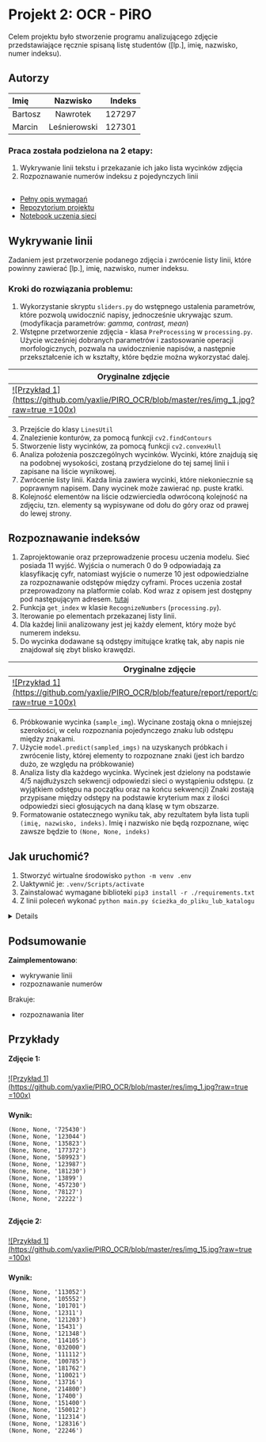 ﻿

# Projekt 2: OCR - PiRO
Celem projektu było stworzenie programu analizującego zdjęcie przedstawiające ręcznie spisaną listę studentów ([lp.], imię, nazwisko, numer indeksu).

## Autorzy

| Imię | Nazwisko | Indeks |
| :- |:-:| -:|
| Bartosz | Nawrotek |  127297 |
| Marcin | Leśnierowski |  127301 |
  

### Praca została podzielona na 2 etapy:

1. Wykrywanie linii tekstu i przekazanie ich jako lista wycinków zdjęcia
2.  Rozpoznawanie numerów indeksu z pojedynczych linii
    

  
  
## 
* [Pełny opis wymagań](http://www.cs.put.poznan.pl/bwieloch/?page_id=872)
* [Repozytorium projektu](https://github.com/yaxlie/PIRO_OCR)
* [Notebook uczenia sieci](https://colab.research.google.com/drive/1QKe86ts1JJ1cyJLusWeOX3YBmSv395I_?fbclid=IwAR3uvwK6Rw3nrfj0-j9QK46lP5JW3kZWHrAMsqUahX-0579l9KxNvz2-W6c#scrollTo=qTXRvF3uTrzU](https://colab.research.google.com/drive/1QKe86ts1JJ1cyJLusWeOX3YBmSv395I_?fbclid=IwAR3uvwK6Rw3nrfj0-j9QK46lP5JW3kZWHrAMsqUahX-0579l9KxNvz2-W6c#scrollTo=qTXRvF3uTrzU))
  
  
  
  
  
  

## Wykrywanie linii

Zadaniem jest przetworzenie podanego zdjęcia i zwrócenie listy linii, które powinny zawierać [lp.], imię, nazwisko, numer indeksu.

  

### Kroki do rozwiązania problemu:

1.  Wykorzystanie skryptu `sliders.py` do wstępnego ustalenia parametrów, które pozwolą uwidocznić napisy, jednocześnie ukrywając szum.
(modyfikacja parametrów: *gamma, contrast, mean*)
2.  Wstępne przetworzenie zdjęcia - klasa `PreProcessing` w `processing.py`.
Użycie wcześniej dobranych parametrów i zastosowanie operacji morfologicznych, pozwala na uwidocznienie napisów, a następnie przekształcenie ich w kształty, które będzie można wykorzystać dalej.

| Oryginalne zdjęcie | Po processingu |
| - | - |
| [![Przykład 1](https://github.com/yaxlie/PIRO_OCR/blob/master/res/img_1.jpg?raw=true =100x)](https://github.com/yaxlie/PIRO_OCR/blob/master/res/img_1.jpg?raw=true) | [![Przykład 1](https://github.com/yaxlie/PIRO_OCR/blob/feature/report/report/lines.png?raw=true =100x)](https://github.com/yaxlie/PIRO_OCR/blob/feature/report/report/lines.png?raw=true)
3. Przejście do klasy `LinesUtil`
4.  Znalezienie konturów, za pomocą funkcji `cv2.findContours`
5.  Stworzenie listy wycinków, za pomocą funkcji `cv2.convexHull`
6.  Analiza położenia poszczególnych wycinków. Wycinki, które znajdują się na podobnej wysokości, zostaną przydzielone do tej samej linii i zapisane na liście wynikowej.
7.  Zwrócenie listy linii. Każda linia zawiera wycinki, które niekoniecznie są poprawnym napisem. Dany wycinek może zawierać np. puste kratki. 
8. Kolejność elementów na liście odzwierciedla odwróconą kolejność na zdjęciu, tzn. elementy są wypisywane od dołu do góry oraz od prawej do lewej strony.

## Rozpoznawanie indeksów

1. Zaprojektowanie oraz przeprowadzenie procesu uczenia modelu. Sieć posiada 11 wyjść. Wyjścia o numerach 0 do 9 odpowiadają za klasyfikację cyfr, natomiast wyjście o numerze 10 jest odpowiedzialne za rozpoznawanie odstępów między cyframi. Proces uczenia został przeprowadzony na platformie colab. Kod wraz z opisem jest dostępny pod następującym adresem. [tutaj]([https://colab.research.google.com/drive/1QKe86ts1JJ1cyJLusWeOX3YBmSv395I_?fbclid=IwAR3uvwK6Rw3nrfj0-j9QK46lP5JW3kZWHrAMsqUahX-0579l9KxNvz2-W6c#scrollTo=ZJqm9adoY0WG](https://colab.research.google.com/drive/1QKe86ts1JJ1cyJLusWeOX3YBmSv395I_?fbclid=IwAR3uvwK6Rw3nrfj0-j9QK46lP5JW3kZWHrAMsqUahX-0579l9KxNvz2-W6c#scrollTo=ZJqm9adoY0WG))
2. Funkcja `get_index` w klasie `RecognizeNumbers` (`processing.py`).
3. Iterowanie po elementach przekazanej listy linii.
4. Dla każdej linii analizowany jest jej każdy element, który może być numerem indeksu.
5. Do wycinka dodawane są odstępy imitujące kratkę tak, aby napis nie znajdował się zbyt blisko krawędzi.
 
| Oryginalne zdjęcie | Po dodaniu paddingu |
| - | - |
| [![Przykład 1](https://github.com/yaxlie/PIRO_OCR/blob/feature/report/report/cropped.PNG?raw=true =100x)](https://github.com/yaxlie/PIRO_OCR/blob/feature/report/report/cropped.PNG?raw=true) | [![Przykład 1](https://github.com/yaxlie/PIRO_OCR/blob/feature/report/report/padded.PNG?raw=true =100x)](https://github.com/yaxlie/PIRO_OCR/blob/feature/report/report/padded.PNG?raw=true)
6. Próbkowanie wycinka (`sample_img`). Wycinane zostają okna o mniejszej szerokości, w celu rozpoznania pojedynczego znaku lub odstępu między znakami.
7. Użycie `model.predict(sampled_imgs)` na uzyskanych próbkach i zwrócenie listy, której elementy to rozpoznane znaki (jest ich bardzo dużo, ze względu na próbkowanie)
8. Analiza listy dla każdego wycinka. Wycinek jest dzielony na podstawie 4/5 najdłużyszch sekwencji odpowiedzi sieci o wystąpieniu odstępu. (z wyjątkiem odstępu na początku oraz na końcu sekwencji) Znaki zostają przypisane między odstępy na podstawie kryterium max z ilości odpowiedzi sieci głosujących na daną klasę w tym obszarze.
9. Formatowanie ostatecznego wyniku tak, aby rezultatem była lista tupli `(imię, nazwisko, indeks)`. Imię i nazwisko nie będą rozpoznane, więc zawsze będzie to `(None, None, indeks)`
  
## Jak uruchomić?
1. Stworzyć wirtualne środowisko `python -m venv .env`
2. Uaktywnić je: `.venv/Scripts/activate`
3. Zainstalować wymagane biblioteki `pip3 install -r ./requirements.txt`
4. Z linii poleceń wykonać `python main.py ścieżka_do_pliku_lub_katalogu`
<details>
**main.py**  wywołuje funkcję ocr.ocr(path_to_image), która bya opisana w wymaganiach zadania.

Można sprawdzić skrypt `run.sh`
</details>

## Podsumowanie
**Zaimplementowano**:
* wykrywanie linii
* rozpoznawanie numerów

Brakuje:
* rozpoznawania liter

## Przykłady
**Zdjęcie 1:**
###
[![Przykład 1](https://github.com/yaxlie/PIRO_OCR/blob/master/res/img_1.jpg?raw=true =100x)](https://github.com/yaxlie/PIRO_OCR/blob/master/res/img_1.jpg?raw=true)
###
**Wynik:**
```
(None, None, '725430')
(None, None, '123044')
(None, None, '135823')
(None, None, '177372')
(None, None, '589923')
(None, None, '123987')
(None, None, '181230')
(None, None, '13899')
(None, None, '457230')
(None, None, '78127')
(None, None, '22222')
```

##

**Zdjęcie 2:**
###
[![Przykład 1](https://github.com/yaxlie/PIRO_OCR/blob/master/res/img_15.jpg?raw=true =100x)](https://github.com/yaxlie/PIRO_OCR/blob/master/res/img_15.jpg?raw=true)
###
**Wynik:**
```
(None, None, '113052')
(None, None, '105552')
(None, None, '101701')
(None, None, '12311')
(None, None, '121203')
(None, None, '15431')
(None, None, '121348')
(None, None, '114105')
(None, None, '032000')
(None, None, '111112')
(None, None, '100785')
(None, None, '181762')
(None, None, '110021')
(None, None, '13716')
(None, None, '214800')
(None, None, '17400')
(None, None, '151400')
(None, None, '150012')
(None, None, '112314')
(None, None, '128316')
(None, None, '22246')
```





